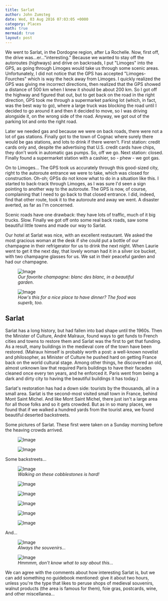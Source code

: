 ```yaml
---
title: Sarlat
author: John Zumsteg
date: Wed, 03 Aug 2016 07:03:05 +0000
category: Places
math: true
mermaid: true
layout: post
---
```

We went to Sarlat, in the Dordogne region, after La Rochelle. Now, first off, the drive was...er..."interesting." Because we wanted to stay off the autoroutes (highways) and drive on backroads, I put "Limoges" into the GPS, as going through Limoges would take us through some scenic areas. Unfortunately, I did not notice that the GPS has accepted "Limoges-Fourches" which is way the heck away from Limoges. I quickly realized the GPS was giving me incorrect directions, then realized that the GPS showed a distance of 500 km when I knew it should be about 200 km. So I got off the highway and figured that out, but to get back on the road in the right direction, GPS took me through a supermarket parking lot (which, in fact, was the best way to go), where a large truck was blocking the road until I decided to go around it and then it decided to move, so I was driving alongside it, on the wrong side of the road. Anyway, we got out of the parking lot and onto the right road.

Later we needed gas and because we were on back roads, there were not a lot of gas stations. Finally got to the town of Cognac where surely there would be gas stations, and lots to drink if there weren't. First station: credit cards only and, despite the advertising that U.S. credit cards have chips, they don't work in automatic gas pumps. So, off we go. Next station: closed. Finally found a supermarket station with a cashier, so - phew - we got gas.

On to Limoges... The GPS took us accurately through this good-sized city, right to the autoroute entrance we were to take, which was closed for construction. Oh-oh; GPSs do not know what to do in a situation like this. I started to back-track through Limoges, as I was sure I'd seen a sign pointing to another way to the autoroute. The GPS is now, of course, complaining that I need to go back to that closed entrance. I did, indeed, find that other route, took it to the autoroute and away we went. A disaster averted, as far as I'm concerned.

Scenic roads have one drawback: they have lots of traffic, much of it big trucks. Slow. Finally we got off onto some real back roads, saw some beautiful little towns and made our way to Sarlat.

Our hotel at Sarlat was nice, with an excellent restaurant. We asked the most gracious woman at the desk if she could put a bottle of our champagne in their refrigerator for us to drink the next night. When Laurie went to get it the next day, that lovely woman had it in a silver ice bucket, with two champagne glasses for us. We sat in their peaceful garden and had our champagne.

<figure>
	<img class = "landscape" src="{{"/assets/images/2016/08/DSC04946.jpg" | prepend: site.baseurl  }}" alt="Image" />
	<figcaption><em>Our favorite champagne: blanc des blanc, in a beautiful garden.</em></figcaption>
</figure>



<figure class = "landscape">
	<img class = "landscape" src="{{"/assets/images/2016/08/DSC04950.jpg" | prepend: site.baseurl  }}" alt="Image" />
	<figcaption><em>How's this for a nice place to have dinner? The food was superb, too.</em></figcaption>
</figure>


<h2>Sarlat</h2>
Sarlat has a long history, but had fallen into bad shape until the 1960s. Then the Minister of Culture, André Malraux, found ways to get funds to French cities and towns to restore them and Sarlat was the first to get that funding. As a result, many buildings in the medieval core of the town have been restored. (Malraux himself is probably worth a post: a well-known novelist and philosopher, as Minister of Culture he pushed hard on getting France back on the world cultural stage. Among other things, he discovered an old, almost unknown law that required Paris buildings to have their facades cleaned once every ten years, and he enforced it. Paris went from being a dark and dirty city to having the beautiful buildings it has today.)

Sarlat's restoration has had a down side: tourists by the thousands, all in a small area. Sarlat is the second-most visited small town in France, behind Mont Saint Michel. And like Mont Saint Michel, there just isn't a large area for all those folks and so it gets crowded. But as in so many places, we found that if we walked a hundred yards from the tourist area, we found beautiful deserted backstreets.

Some pictures of Sarlat. These first were taken on a Sunday morning before the heaving crowds arrived.

<figure class = "landscape">
	<img class = "landscape" src="{{"/assets/images/2016/08/DSC04970.jpg" | prepend: site.baseurl  }}" alt="Image" />
	<figcaption></figcaption>
</figure>

 <figure class = "landscape">
	<img class = "landscape" src="{{"/assets/images/2016/08/DSC04985.jpg" | prepend: site.baseurl  }}" alt="Image" />
	<figcaption></figcaption>
</figure>

Some backstreets...

<figure class = "portrait">
	<img src="{{"/assets/images/2016/08/DSC04966.jpg" | prepend: site.baseurl  }}" alt="Image" />
	<figcaption><em>Walking on these cobblestones is hard!</em></figcaption>
</figure>


<p class="alignnone"><figure class = "portrait">
	<img src="{{"/assets/images/2016/08/DSC04996.jpg" | prepend: site.baseurl  }}" alt="Image" />
	<figcaption></figcaption>
</figure>

 <figure class = "portrait">
	<img src="{{"/assets/images/2016/08/DSC04981.jpg" | prepend: site.baseurl  }}" alt="Image" />
	<figcaption></figcaption>
</figure>

 <figure class = "portrait">
	<img src="{{"/assets/images/2016/08/DSC04971.jpg" | prepend: site.baseurl  }}" alt="Image" />
	<figcaption></figcaption>
</figure>

 <figure class = "portrait">
	<img src="{{"/assets/images/2016/08/DSC04968.jpg" | prepend: site.baseurl  }}" alt="Image" />
	<figcaption></figcaption>
</figure>

 <figure class = "portrait">
	<img src="{{"/assets/images/2016/08/DSC04954.jpg" | prepend: site.baseurl  }}" alt="Image" />
	<figcaption></figcaption>
</figure>

</p>
<p class="alignnone">And...</p>


<figure class = "portrait">
	<img src="{{"/assets/images/2016/08/DSC04993.jpg" | prepend: site.baseurl  }}" alt="Image" />
	<figcaption><em>Always the souvenirs...</em></figcaption>
</figure>



<figure class = "landscape">
	<img class = "landscape" src="{{"/assets/images/2016/08/DSC04994.jpg" | prepend: site.baseurl  }}" alt="Image" />
	<figcaption><em>Hmmmm, don't know what to say about this...</em></figcaption>
</figure>



We can agree with the comments about how interesting Sarlat is, but we can add something no guidebook mentioned: give it about two hours, unless you're the type that likes to peruse shops of medieval souvenirs, walnut products (the area is famous for them), foie gras, postcards, wine, and other miscellanea...

 
